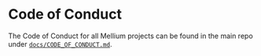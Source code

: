 # Code of Conduct

The Code of Conduct for all Mellium projects can be found in the main repo under
[`docs/CODE_OF_CONDUCT.md`].

[`docs/CODE_OF_CONDUCT.md`]: https://github.com/mellium/xmpp/blob/master/docs/CODE_OF_CONDUCT.md
